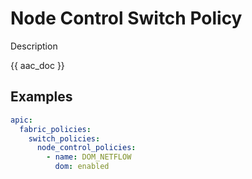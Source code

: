 # Node Control Switch Policy

Description

{{ aac_doc }}
## Examples

```yaml
apic:
  fabric_policies:
    switch_policies:
      node_control_policies:
        - name: DOM_NETFLOW
          dom: enabled
```
